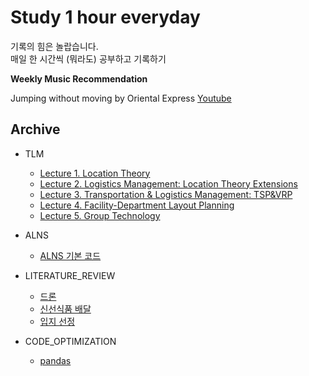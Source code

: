 # Study 1 hour everyday
기록의 힘은 놀랍습니다.  
매일 한 시간씩 (뭐라도) 공부하고 기록하기

**Weekly Music Recommendation**  

Jumping without moving by Oriental Express [Youtube](https://youtu.be/HR3-GQxGlJE?si=0bxps3VzIa4VH08z)




## Archive

* TLM
    * [Lecture 1. Location Theory](https://github.com/DonghoonKwon/oneHour_study/blob/main/TLM/TLM-lecture1-23R2.md)
    * [Lecture 2. Logistics Management: Location Theory Extensions](https://github.com/DonghoonKwon/oneHour_study/blob/main/TLM/TLM-lecture2-23R2.md)
    * [Lecture 3. Transportation & Logistics Management: TSP&VRP](https://github.com/DonghoonKwon/oneHour_study/blob/main/TLM/TLM-lecture3-23R2.md)
    * [Lecture 4. Facility-Department Layout Planning](https://github.com/DonghoonKwon/oneHour_study/blob/main/TLM/TLM-lecture4-23R2.md)
    * [Lecture 5. Group Technology](https://github.com/DonghoonKwon/oneHour_study/blob/main/TLM/TLM-lecture5-23R2.md)

* ALNS
    * [ALNS 기본 코드](https://github.com/N-Wouda/ALNS)

* LITERATURE_REVIEW
    * [드론](https://github.com/DonghoonKwon/TIL_1hour/blob/main/LITERATURE%20_REVIEW/001_drone.md)
    * [신선식품 배달](https://github.com/DonghoonKwon/TIL_1hour/blob/main/LITERATURE%20_REVIEW/002_pershable_food_delivery.md)
    * [입지 선정](https://github.com/DonghoonKwon/TIL_1hour/blob/main/LITERATURE%20_REVIEW/002_pershable_food_delivery.md)

* CODE_OPTIMIZATION
    * [pandas](https://github.com/DonghoonKwon/oneHour_study/blob/main/CODE_OPTIMIZATION)